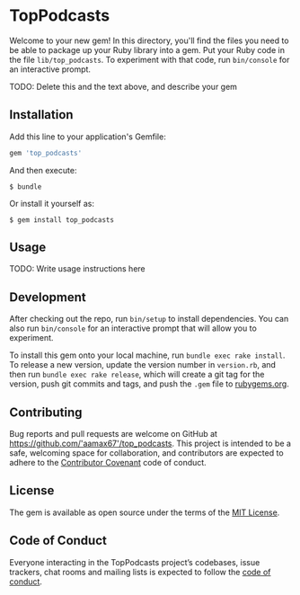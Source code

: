 # TopPodcasts

Welcome to your new gem! In this directory, you'll find the files you need to be able to package up your Ruby library into a gem. Put your Ruby code in the file `lib/top_podcasts`. To experiment with that code, run `bin/console` for an interactive prompt.

TODO: Delete this and the text above, and describe your gem

## Installation

Add this line to your application's Gemfile:

```ruby
gem 'top_podcasts'
```

And then execute:

    $ bundle

Or install it yourself as:

    $ gem install top_podcasts

## Usage

TODO: Write usage instructions here

## Development

After checking out the repo, run `bin/setup` to install dependencies. You can also run `bin/console` for an interactive prompt that will allow you to experiment.

To install this gem onto your local machine, run `bundle exec rake install`. To release a new version, update the version number in `version.rb`, and then run `bundle exec rake release`, which will create a git tag for the version, push git commits and tags, and push the `.gem` file to [rubygems.org](https://rubygems.org).

## Contributing

Bug reports and pull requests are welcome on GitHub at https://github.com/'aamax67'/top_podcasts. This project is intended to be a safe, welcoming space for collaboration, and contributors are expected to adhere to the [Contributor Covenant](http://contributor-covenant.org) code of conduct.

## License

The gem is available as open source under the terms of the [MIT License](https://opensource.org/licenses/MIT).

## Code of Conduct

Everyone interacting in the TopPodcasts project’s codebases, issue trackers, chat rooms and mailing lists is expected to follow the [code of conduct](https://github.com/'aamax67'/top_podcasts/blob/master/CODE_OF_CONDUCT.md).
